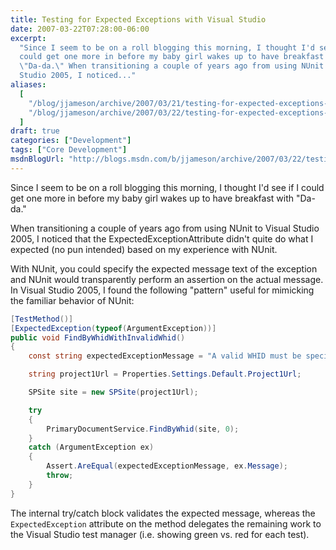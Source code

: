 ```yaml
---
title: Testing for Expected Exceptions with Visual Studio
date: 2007-03-22T07:28:00-06:00
excerpt:
  "Since I seem to be on a roll blogging this morning, I thought I'd see if I
  could get one more in before my baby girl wakes up to have breakfast with
  \"Da-da.\" When transitioning a couple of years ago from using NUnit to Visual
  Studio 2005, I noticed..."
aliases:
  [
    "/blog/jjameson/archive/2007/03/21/testing-for-expected-exceptions-with-visual-studio.aspx",
    "/blog/jjameson/archive/2007/03/22/testing-for-expected-exceptions-with-visual-studio.aspx",
  ]
draft: true
categories: ["Development"]
tags: ["Core Development"]
msdnBlogUrl: "http://blogs.msdn.com/b/jjameson/archive/2007/03/22/testing-for-expected-exceptions-with-visual-studio.aspx"
---
```


Since I seem to be on a roll blogging this morning, I thought I'd see if I could
get one more in before my baby girl wakes up to have breakfast with "Da-da."

When transitioning a couple of years ago from using NUnit to Visual Studio 2005,
I noticed that the ExpectedExceptionAttribute didn't quite do what I expected
(no pun intended) based on my experience with NUnit.

With NUnit, you could specify the expected message text of the exception and
NUnit would transparently perform an assertion on the actual message. In Visual
Studio 2005, I found the following "pattern" useful for mimicking the familiar
behavior of NUnit:

```C#
[TestMethod()]
[ExpectedException(typeof(ArgumentException))]
public void FindByWhidWithInvalidWhid()
{
    const string expectedExceptionMessage = "A valid WHID must be specified.\r\nParameter name: whid";

    string project1Url = Properties.Settings.Default.Project1Url;

    SPSite site = new SPSite(project1Url);

    try
    {
        PrimaryDocumentService.FindByWhid(site, 0);
    }
    catch (ArgumentException ex)
    {
        Assert.AreEqual(expectedExceptionMessage, ex.Message);
        throw;
    }
}
```

The internal try/catch block validates the expected message, whereas the
`ExpectedException` attribute on the method delegates the remaining work to the
Visual Studio test manager (i.e. showing green vs. red for each test).
